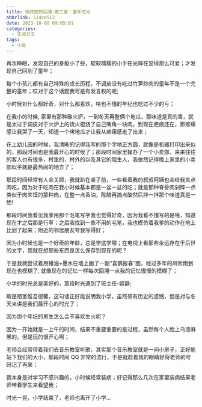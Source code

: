 ```yaml
---
title: 临终前的回溯-第二章：童年时光
abbrlink: 514ce512
date: 2023-10-08 09:05:01
categories:
  - 生活日志
tags:
  - 小说
---
```

再次睁眼，发现自己的身躯小了些，软软糯糯的小手在光辉在显得那么可爱；才发现自己回到了童年；

每个小孩儿都有自己特殊的成长历程，不调皮没有吃过竹笋炒肉的童年不是一个完整的童年；哎对于这个话题我可是有发言权的呢;

小时候对什么都好奇，对什么都喜欢，啥也不懂的年纪也吃过不少的亏；

在我小的时候, 家里有那种碳火炉，一到冬天再整俩个地瓜，那味道是真的香，就是太过于调皮对于火炉上的烧火棍烧了自己嘴角一块肉，到现在疤痕还在，那疼痛感让我哭了一天，知道一个烤地瓜才让我从疼痛感走了出来；

在上幼儿园的时候，我清晰的记得我写的那个字地正方圆，就像是机器打印出来似的，那段时间也是我最开心的时候了；那段时间家里操办了一个小卖部，来来往往的客人也有很多，村里的，村外的以及其它的陌生人，我依然记得晚上家里的小卖部似乎就是最热闹的地方了；

那段时间经常有人会关顾，我就趴在桌子前，一些看着我的叔叔阿姨也会给我夹点肉吃，因为对于吃肉在我小时候基本都是一盆一盆的吃；就是那种脊骨肉剁碎一点类似于肉夹馍的那种肉，在整一点香油，陈醋再搞点酸然后拌一拌那个味道真是一绝!

那段时间我看见我爹用那个毛笔写字我也觉得好奇，因为我看不懂写的是啥，知道现在才之后那是行草；之后我找到一些不用的毛笔，我也模仿着我爹的动作在地上比划了起来；附近的邻居朋友夸我写得好；

因为小时候也是一个好奇的年龄，总是学这学哪；在电视上看那些永远存在于后世的文字，我就在想那些东西是怎么保存到现在的呢？

于是我就尝试着用猪油+墨水在墙上画了一副“喜鹊报春”图，经过多年的风吹雨到现在也模糊了, 就像现在的记忆一样每次回溯一点我的记忆慢慢的模糊了；

小学的时光总是美好的，那段时光遇到了班主任-姬静;

斯是陋室惟吾德馨，这句话正好能说明我小学，虽然带有历史的遗憾，但是对与冬天来讲是我们最开心的时光了；

因为那个年纪的男生怎么会不喜欢生火呢？

因为一开始就是一上午的时间，结果不重要重要的是过程，虽然每个人脸上乌漆麻黑的，但是玩的很开心啊；

老师会经常带着我们去音乐教室听歌，其实那个音乐教室就是一间小房子，正好能站下我们的大小，那段时间 QQ 非常的流行，于是就趁着我的眼睛好将老师的号码记了再来；

我本身是对学习不感兴趣的，小时候经常装病；好记得那么几次在家里装病结果老师带着学生来看望我；

时光一晃，小学结束了，老师也离开了小学...
